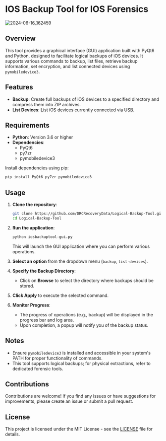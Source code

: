 # IOS Backup Tool for IOS Forensics

![2024-06-16_162459](https://github.com/DRCRecoveryData/Logical-Backup-Tool/assets/85211068/0b3471fc-b5b4-4a8a-8fe8-6885daea36ab)

## Overview
This tool provides a graphical interface (GUI) application built with PyQt6 and Python, designed to facilitate logical backups of iOS devices. It supports various commands to backup, list files, retrieve backup information, set encryption, and list connected devices using `pymobiledevice3`.

## Features
- **Backup**: Create full backups of iOS devices to a specified directory and compress them into ZIP archives.
- **List Devices**: List iOS devices currently connected via USB.

## Requirements
- **Python**: Version 3.6 or higher
- **Dependencies**:
  - PyQt6
  - py7zr
  - pymobiledevice3

Install dependencies using pip:
```bash
pip install PyQt6 py7zr pymobiledevice3
```

## Usage
1. **Clone the repository**:
   ```bash
   git clone https://github.com/DRCRecoveryData/Logical-Backup-Tool.git
   cd Logical-Backup-Tool
   ```

2. **Run the application**:
   ```bash
   python iosbackuptool-gui.py
   ```
   This will launch the GUI application where you can perform various operations.

3. **Select an option** from the dropdown menu (`backup`, `list-devices`).

4. **Specify the Backup Directory**:
   - Click on **Browse** to select the directory where backups should be stored.

5. **Click Apply** to execute the selected command.

6. **Monitor Progress**:
   - The progress of operations (e.g., backup) will be displayed in the progress bar and log area.
   - Upon completion, a popup will notify you of the backup status.

## Notes
- Ensure `pymobiledevice3` is installed and accessible in your system's PATH for proper functionality of commands.
- This tool supports logical backups; for physical extractions, refer to dedicated forensic tools.

## Contributions
Contributions are welcome! If you find any issues or have suggestions for improvements, please create an issue or submit a pull request.

## License
This project is licensed under the MIT License - see the [LICENSE](LICENSE) file for details.
